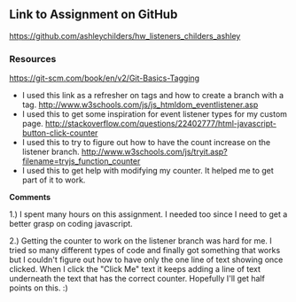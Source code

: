 ## Link to Assignment on GitHub
https://github.com/ashleychilders/hw_listeners_childers_ashley


### Resources
https://git-scm.com/book/en/v2/Git-Basics-Tagging
- I used this link as a refresher on tags and how to create a branch with a tag.
http://www.w3schools.com/js/js_htmldom_eventlistener.asp
- I used this to get some inspiration for event listener types for my custom page.
http://stackoverflow.com/questions/22402777/html-javascript-button-click-counter
- I used this to try to figure out how to have the count increase on the listener branch.
http://www.w3schools.com/js/tryit.asp?filename=tryjs_function_counter
- I used this to get help with modifying my counter. It helped me to get part of it to work.

**Comments**

1.) I spent many hours on this assignment. I needed too since I need to get a better grasp on coding javascript.

2.) Getting the counter to work on the listener branch was hard for me. I tried so many different types of code and finally got something that works but I couldn't figure out how to have only the one line of text showing once clicked. When I click the "Click Me" text it keeps adding a line of text underneath the text that has the correct counter. Hopefully I'll get half points on this. :)
